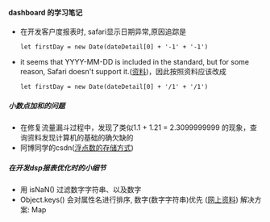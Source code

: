 #### dashboard 的学习笔记

+ 在开发客户度报表时, safari显示日期异常,原因追踪是
  ```
  let firstDay = new Date(dateDetail[0] + '-1' + '-1')
  ```
+ it seems that YYYY-MM-DD is included in the standard, but for some reason, Safari doesn't support it.([资料](https://stackoverflow.com/questions/4310953/invalid-date-in-safari))，因此按照资料应该改成 
  ```
  let firstDay = new Date(dateDetail[0] + '/1' + '/1')
  ```
##### 小数点加和的问题
+ 在修复流量漏斗过程中，发现了类似1.1 + 1.21 = 2.3099999999 的现象，查询资料发现计算机的基础的确欠缺的
+ 阿博同学的csdn([浮点数的存储方式](https://blog.csdn.net/weixin_43243484/article/details/88872146))

##### 在开发dsp报表优化时的小细节
+ 用 isNaN() 过滤数字字符串、以及数字 
+ Object.keys() 会对属性名进行排序, 数字(数字字符串)优先 ([网上资料](http://jartto.wang/2016/10/25/does-js-guarantee-object-property-order/))
    解决方案: Map